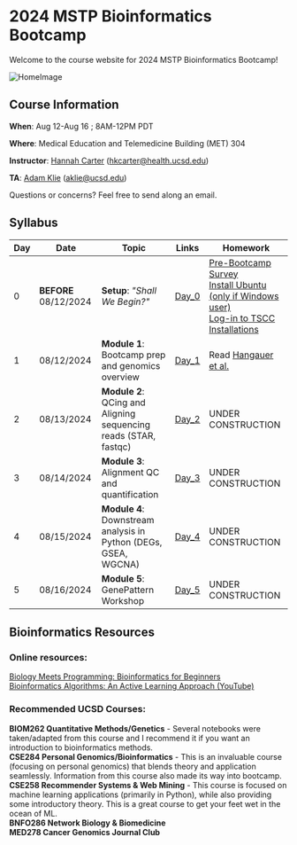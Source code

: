 # 2024 MSTP Bioinformatics Bootcamp
Welcome to the course website for 2024 MSTP Bioinformatics Bootcamp!<br />

![HomeImage](https://imgs.xkcd.com/comics/dna.png)

## Course Information

**When**: Aug 12-Aug 16 ; 8AM-12PM PDT

**Where**: Medical Education and Telemedicine Building (MET) 304

**Instructor**: [Hannah Carter](https://carterlab.info/) (hkcarter@health.ucsd.edu)

**TA**: [Adam Klie](.com/adamklie) (aklie@ucsd.edu)

Questions or concerns? Feel free to send along an email.

## Syllabus

| Day  | Date | Topic | Links | Homework |
| ------------- | ------------- |------------- |------------- |------------- |
| 0 | **BEFORE** 08/12/2024  | **Setup**: *"Shall We Begin?"*  | [Day_0](https://github.com/cartercompbio/2024-MSTP-Bioinformatics-Bootcamp/tree/main/Day_0_Setup) | [Pre-Bootcamp Survey](https://forms.gle/f7Cezv812vdTRiyV7)<br />[Install Ubuntu (only if Windows user)](https://github.com/cartercompbio/2024-MSTP-Bioinformatics-Bootcamp/blob/main/Day_0_Setup/1_LinuxOnWindows.md)<br />[Log-in to TSCC](https://github.com/cartercompbio/2024-MSTP-Bioinformatics-Bootcamp/blob/main/Day_0_Setup/2_TSCC.md)<br />[Installations](https://github.com/cartercompbio/2024-MSTP-Bioinformatics-Bootcamp/blob/main/Day_0_Setup/3_Installations.md) |
| 1  | 08/12/2024  | **Module 1**: Bootcamp prep and genomics overview  | [Day_1]()  | Read [Hangauer et al.](https://www.ncbi.nlm.nih.gov/pmc/articles/PMC5933935/)| 
| 2  | 08/13/2024  | **Module 2**: QCing and Aligning sequencing reads (STAR, fastqc)  | [Day_2]() | UNDER CONSTRUCTION |
| 3  | 08/14/2024  | **Module 3**: Alignment QC and quantification  | [Day_3]() | UNDER CONSTRUCTION |
| 4  | 08/15/2024  | **Module 4**: Downstream analysis in Python (DEGs, GSEA, WGCNA)  | [Day_4]() | UNDER CONSTRUCTION |
| 5  | 08/16/2024  | **Module 5**: GenePattern Workshop  | [Day_5](Day_5)  | UNDER CONSTRUCTION |

## Bioinformatics Resources

### Online resources:
[Biology Meets Programming: Bioinformatics for Beginners](https://www.coursera.org/learn/bioinformatics)<br>
[Bioinformatics Algorithms: An Active Learning Approach (YouTube)](https://www.youtube.com/c/bioinfalgorithms/featured)<br>

### Recommended UCSD Courses:
**BIOM262 Quantitative Methods/Genetics** - Several notebooks were taken/adapted from this course and I recommend it if you want an introduction to bioinformatics methods.<br>
**CSE284 Personal Genomics/Bioinformatics** - This is an invaluable course (focusing on personal genomics) that blends theory and application seamlessly. Information from this course also made its way into bootcamp. <br>
**CSE258 Recommender Systems & Web Mining** - This course is focused on machine learning applications (primarily in Python), while also providing some introductory theory. This is a great course to get your feet wet in the ocean of ML.<br>
**BNFO286 Network Biology & Biomedicine**<br>
**MED278 Cancer Genomics Journal Club**<br>



